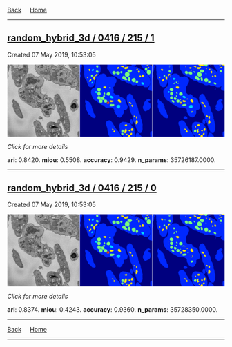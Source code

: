
[Back](..)&nbsp;&nbsp;&nbsp;&nbsp;&nbsp;[Home](https://leapmanlab.github.io/snapshots)

---

<div class="summary"><a href="1"><h2>random_hybrid_3d / 0416 / 215 / 1</h2></a><p>Created 07 May 2019, 10:53:05
</p><a href="1"><img src="1/media/summary.png" align="center"></a><p>
<i>Click for more details</i>
</p></div>

**ari**: 0.8420. **miou**: 0.5508. **accuracy**: 0.9429. **n_params**: 35726187.0000. 

---

<div class="summary"><a href="0"><h2>random_hybrid_3d / 0416 / 215 / 0</h2></a><p>Created 07 May 2019, 10:53:05
</p><a href="0"><img src="0/media/summary.png" align="center"></a><p>
<i>Click for more details</i>
</p></div>

**ari**: 0.8374. **miou**: 0.4243. **accuracy**: 0.9360. **n_params**: 35728350.0000. 

---

[Back](..)&nbsp;&nbsp;&nbsp;&nbsp;&nbsp;[Home](https://leapmanlab.github.io/snapshots)

---